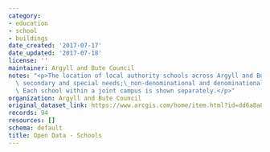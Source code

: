```yaml
---
category:
- education
- school
- buildings
date_created: '2017-07-17'
date_updated: '2017-07-18'
license: ''
maintainer: Argyll and Bute Council
notes: "<p>The location of local authority schools across Argyll and Bute - primary,\
  \ secondary and special needs;\_non-denominational and denominational (Roman Catholic).\
  \ Each school within a joint campus is shown separately.</p>"
organization: Argyll and Bute Council
original_dataset_link: https://www.arcgis.com/home/item.html?id=dd6a8a84e7d64a8b92d4700a67b29b85
records: 94
resources: []
schema: default
title: Open Data - Schools
---
```

